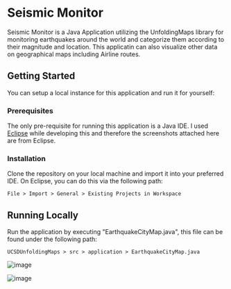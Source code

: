 # Seismic Monitor

Seismic Monitor is a Java Application utilizing the UnfoldingMaps library for monitoring earthquakes around the world and categorize them according to their magnitude and location. This applicatin can also visualize other data on geographical maps including Airline routes.

## Getting Started

You can setup a local instance for this application and run it for yourself:

### Prerequisites

The only pre-requisite for running this application is a Java IDE. I used [Eclipse](https://www.eclipse.org/downloads/) while developing this and therefore the screenshots attached here are from Eclipse. 

### Installation

Clone the repository on your local machine and import it into your preferred IDE. On Eclipse, you can do this via the following path:
```
File > Import > General > Existing Projects in Workspace
```

## Running Locally

Run the application by executing "EarthquakeCityMap.java", this file can be found under the following path:
```
UCSDUnfoldingMaps > src > application > EarthquakeCityMap.java
```

![image](https://user-images.githubusercontent.com/17976252/67179495-187e2200-f3f4-11e9-952d-05c3507e78ff.png)

![image](https://user-images.githubusercontent.com/17976252/67179438-e53b9300-f3f3-11e9-8e2d-dfd78838075b.png)
